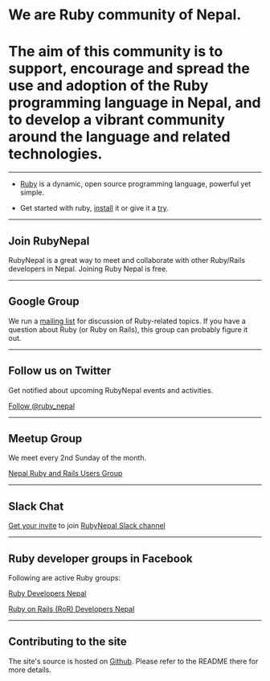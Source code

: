 # We are Ruby community of Nepal.

# The aim of this community is to support, encourage and spread the use and adoption of the Ruby programming language in Nepal, and to develop a vibrant community around the language and related technologies.

---

- [Ruby](http://ruby-lang.org/) is a dynamic, open source programming language, powerful yet simple.

- Get started with ruby, [install](http://www.ruby-lang.org/en/downloads/) it or give it a [try](http://tryruby.org/).

---

## Join RubyNepal

RubyNepal is a great way to meet and collaborate with other Ruby/Rails developers in Nepal.
Joining Ruby Nepal is free.

---

## Google Group

We run a [mailing list](https://groups.google.com/group/ror-nepal) for discussion of Ruby-related topics. If you have a question about Ruby (or Ruby on Rails), this group can probably figure it out.

---

## Follow us on Twitter

Get notified about upcoming RubyNepal events and activities.

[Follow @ruby_nepal](http://twitter.com/ruby_nepal)

---

## Meetup Group

We meet every 2nd Sunday of the month.

[Nepal Ruby and Rails Users Group](http://www.meetup.com/Nepal-Ruby-Users-Group)

---

## Slack Chat

[Get your invite](https://rubynepal-slack.herokuapp.com/) to join [RubyNepal Slack channel](https://rubynepal.slack.com)

---

## Ruby developer groups in Facebook

Following are active Ruby groups:

[Ruby Developers Nepal](https://www.facebook.com/groups/rubydevelopersnepal/)

[Ruby on Rails (RoR) Developers Nepal](http://www.facebook.com/groups/nepaleserordeveloper/)

---

## Contributing to the site

The site's source is hosted on [Github](https://github.com/RubyNepal/rubynepal.github.io). Please refer to the README there for more details.

